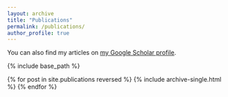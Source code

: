 ```yaml
---
layout: archive
title: "Publications"
permalink: /publications/
author_profile: true
---
```


You can also find my articles on <a href="{{site.author.googlescholar}}">my Google Scholar profile</a>.


{% include base_path %}

{% for post in site.publications reversed %}
  {% include archive-single.html %}
{% endfor %}
